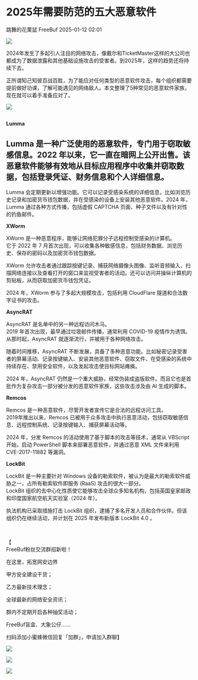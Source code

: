 #  2025年需要防范的五大恶意软件   
跳舞的花栗鼠  FreeBuf   2025-01-12 02:01  
  
![](https://mmbiz.qpic.cn/mmbiz_gif/qq5rfBadR38jUokdlWSNlAjmEsO1rzv3srXShFRuTKBGDwkj4gvYy34iajd6zQiaKl77Wsy9mjC0xBCRg0YgDIWg/640?wx_fmt=gif&wxfrom=5&wx_lazy=1&tp=webp "")  
  
  
2024年发生了多起引人注目的网络攻击，像戴尔和TicketMaster这样的大公司也都成为了数据泄露和其他基础设施攻击的受害者。到2025年，这样的趋势还将持续下去。  
  
  
正所谓知己知彼百战百胜，为了能应对任何类型的恶意软件攻击，每个组织都需要提前做好功课，了解可能遇见的网络敌人。本文整理了5种常见的恶意软件家族，现在就可以着手准备应对了。  
  
  
![](https://mmbiz.qpic.cn/mmbiz_jpg/qq5rfBadR39RhLAfzTwzY96hucZP2HjgiaoYk4D04EI7t9j0aZtGL1ojc0ZcYdgeWf8Bicc2UbJDA1wmrG8pjsZw/640?wx_fmt=jpeg&from=appmsg "")  
##   
  
**Lumma**  
  
  
## Lumma 是一种广泛使用的恶意软件，专门用于窃取敏感信息。2022 年以来，它一直在暗网上公开出售。该恶意软件能够有效地从目标应用程序中收集并窃取数据，包括登录凭证、财务信息和个人详细信息。  
  
  
Lumma 会定期更新以增强功能。它可以记录受感染系统的详细信息，比如浏览历史记录和加密货币钱包数据，并在受感染的设备上安装其他恶意软件。2024 年，Lumma 通过各种方式传播，包括虚假 CAPTCHA 页面、种子文件以及有针对性的钓鱼邮件。  
  
  
**XWorm**  
  
  
  
XWorm 是一种恶意程序，能够让网络犯罪分子远程控制受感染的计算机。  
它于 2022 年 7 月首次出现，可以收集各种敏感信息，包括财务数据、浏览历史、保存的密码以及加密货币钱包数据。  
  
  
XWorm 允许攻击者通过跟踪按键记录、捕获网络摄像头图像、监听音频输入、扫描网络连接以及查看打开的窗口来监视受害者的活动。还可以访问并操纵计算机的剪贴板，从而窃取加密货币钱包凭证。  
  
  
2024 年，XWorm 参与了多起大规模攻击，包括利用 CloudFlare 隧道和合法数字证书的攻击。  
  
  
**AsyncRAT**  
  
  
  
AsyncRAT 是名单中的另一种远程访问木马。  
2019 年首次出现，最早通过垃圾邮件传播，通常利用 COVID-19 疫情作为诱饵。  
从那时起，AsyncRAT 就逐渐流行，并被用于各种网络攻击。  
  
  
随着时间推移，AsyncRAT 不断发展，具备了多种恶意功能。比如秘密记录受害者的屏幕活动、记录按键输入、安装其他恶意软件、窃取文件、在受感染的系统中持续存在、禁用安全软件，以及发起攻击使目标网站瘫痪。  
  
  
2024 年，AsyncRAT 仍然是一个重大威胁，经常伪装成盗版软件。而且它也是首批作为复杂攻击一部分被分发的恶意软件家族，这些攻击涉及由 AI 生成的脚本。  
  
  
**Remcos**  
  
  
  
Remcos 是一种恶意软件，尽管开发者宣传它是合法的远程访问工具。  
2019年推出以来，Remcos 已被用于众多攻击中执行恶意活动，包括窃取敏感信息、远程控制系统、记录按键输入、捕获屏幕活动等。  
  
  
2024 年，分发 Remcos 的活动使用了基于脚本的攻击等技术，通常从 VBScript 开始，启动 PowerShell 脚本来部署恶意软件，并通过恶意 XML 文件来利用 CVE-2017-11882 等漏洞。  
  
  
**LockBit**  
  
  
  
LockBit 是一种主要针对 Windows 设备的勒索软件，被认为是最大的勒索软件威胁之一，占所有勒索软件即服务 (RaaS) 攻击的很大一部分。  
LockBit 组织的去中心化性质使它能够攻击全球众多知名机构，包括英国皇家邮政和印度国家航空航天实验室（2024 年）。  
  
  
执法机构已采取措施打击 LockBit 组织，逮捕了多名开发人员和合作伙伴。但该组织仍在继续活动，并计划在 2025 年发布新版本 LockBit 4.0 。  
  
   
  
【  
FreeBuf粉丝交流群招新啦！  
  
在这里，拓宽网安边界  
  
甲方安全建设干货；  
  
乙方最新技术理念；  
  
全球最新的网络安全资讯；  
  
群内不定期开启各种抽奖活动；  
  
FreeBuf盲盒、大象公仔......  
  
扫码添加小蜜蜂微信回复「加群」，申请加入群聊】  
  
  
![](https://mmbiz.qpic.cn/mmbiz_jpg/qq5rfBadR3ich6ibqlfxbwaJlDyErKpzvETedBHPS9tGHfSKMCEZcuGq1U1mylY7pCEvJD9w60pWp7NzDjmM2BlQ/640?wx_fmt=other&wxfrom=5&wx_lazy=1&wx_co=1&retryload=2&tp=webp "")  
  
  
![](https://mmbiz.qpic.cn/mmbiz_png/qq5rfBadR3ic5icaZr7IGkVcd3DT6vXW4B4LOZ1M7YkTPhS1AT2DQJaicFjtCxt5BRO7p5AOJqvH3EJABCd0BFqYQ/640?wx_fmt=other&from=appmsg&wxfrom=5&wx_lazy=1&wx_co=1&tp=webp "")  
  
  
  
  
[](https://mp.weixin.qq.com/s?__biz=MjM5NjA0NjgyMA==&mid=2651253272&idx=1&sn=82468d927062b7427e3ca8a912cb2dc7&scene=21#wechat_redirect)  
  
![](https://mmbiz.qpic.cn/mmbiz_gif/qq5rfBadR3icF8RMnJbsqatMibR6OicVrUDaz0fyxNtBDpPlLfibJZILzHQcwaKkb4ia57xAShIJfQ54HjOG1oPXBew/640?wx_fmt=gif&wxfrom=5&wx_lazy=1&tp=webp "")  
  
